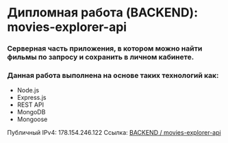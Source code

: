 # Дипломная работа (BACKEND): movies-explorer-api
### Серверная часть приложения, в котором можно найти фильмы по запросу и сохранить в личном кабинете.
### Данная работа выполнена на основе таких технологий как:
* Node.js
* Express.js
* REST API
* MongoDB
* Mongoose

Публичный IPv4: 178.154.246.122
Cсылка: [BACKEND / movies-explorer-api](https://api.bitfilms.boev.nomoredomains.monster)
